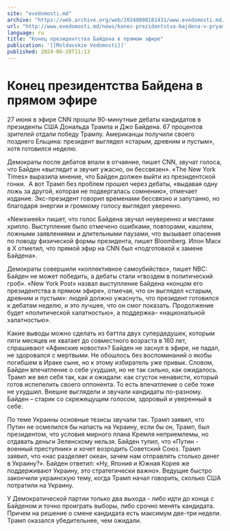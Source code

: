 ```yaml
---
site: "evedomosti.md"
archive: "https://web.archive.org/web/20240808181431/www.evedomosti.md/news/konec-prezidentstva-bajdena-v-pryamom-efire"
url: "http://www.evedomosti.md/news/konec-prezidentstva-bajdena-v-pryamom-efire"
language: ru
title: "Конец президентства Байдена в прямом эфире"
publication: '[[Moldavskie Vedomosti]]'
published: 2024-06-28T11:13
---
```


# Конец президентства Байдена в прямом эфире

27 июня в эфире CNN прошли 90-минутные дебаты кандидатов в президенты США Дональда Трампа и Джо Байдена. 67 процентов зрителей отдали победу Трампу. Американцы получили своего позднего Ельцина: президент выглядел «старым, древним и пустым», хотя готовился неделю.

Демократы после дебатов впали в отчаяние, пишет CNN, звучат голоса, что Байден «выглядит и звучит ужасно, он бессвязен». «The New York Times» выразила мнение, что Байден должен выйти из президентской гонки.  А вот Трамп без проблем прошел через дебаты, «выдавая одну ложь за другой, которая не подвергалась сомнению», отмечает издание. Экс-президент говорил временами бессвязно и запутанно, но благодаря энергии и громкому голосу выглядел уверенно.

«Newsweek» пишет, что голос Байдена звучал неуверенно и местами хрипло. Выступление было отмечено ошибками, повторами, кашлем, ложными заявлениями и длительными паузами, что вызывает опасения по поводу физической формы президента, пишет Bloomberg. Илон Маск в X отметил, что прямой эфир на CNN был «подготовкой к замене Байдена».

Демократы совершили «коллективное самоубийство», пишет NBC: Байден не может победить, а дебаты стали «гвоздем в политический гроб». «New York Post» назвал выступление Байдена «концом его президентства в прямом эфире», отмечая, что он выглядел «старым, древним и пустым»: людей должно ужаснуть, что президент готовился к дебатам неделю, и это лучшее, что он смог показать. Продолжение будет «политической халатностью», а поддержка– «национальной халатностью».

Какие выводы можно сделать из баттла двух супердедушек, которым пяти месяцев не хватает до совместного возраста в 160 лет, спрашивают «Афинские новости»? Байден не заснул в эфире, не падал, не здоровался с мертвыми. Не обошлось без воспоминаний о якобы погибшем в Ираке сыне, но к этому избиратель уже привык. Словом, Байден впечатление о себе ухудшил, но не так сильно, как ожидалось. Трамп же вел себя так, как и ожидали: как сгусток ненависти, который готов испепелить своего оппонента. То есть впечатление о себе тоже не ухудшил. Внешне выглядели и звучали кандидаты по-разному. Байден – старик со скрежещущим голосом, здоровый и уверенный в себе.

По теме Украины основные тезисы звучали так. Трамп заявил, что Путин не осмелился бы напасть на Украину, если бы он, Трамп, был президентом, что условия мирного плана Кремля неприемлемы, но отдавать деньги Зеленскому нельзя. Байден тупил, что «Путин - военный преступник» и хочет возродить Советский Союз. Трамп заявил, что «нас разделяет океан, зачем нам отправлять столько денег в Украину?». Байден ответил: «Ну, Япония и Южная Корея же поддерживают Украину, это стратегически важно». Ведущие быстро закончили украинскую тему, когда Трамп начал говорить, сколько США потратили на Украину.

У Демократической партии только два выхода - либо идти до конца с Байденом и точно проиграть выборы, либо срочно менять кандидата. Причем на решение о смене кандидата есть максимум две-три недели. Трамп оказался убедительнее, чем ожидали.